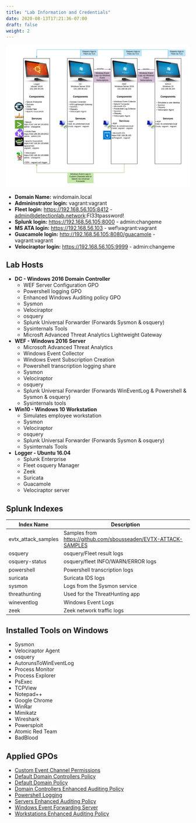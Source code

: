 ```yaml
---
title: "Lab Information and Credentials"
date: 2020-08-13T17:21:36-07:00
draft: false
weight: 2
---
```


![Overview](https://github.com/clong/DetectionLab/blob/master/img/Overview.png?raw=true&width=1200)

* **Domain Name:** windomain.local
* **Admininstrator login:** vagrant:vagrant
* **Fleet login:** https://192.168.56.105:8412 - admin@detectionlab.network:Fl33tpassword!
* **Splunk login:** https://192.168.56.105:8000 - admin:changeme
* **MS ATA login:** https://192.168.56.103 - wef\vagrant:vagrant
* **Guacamole login:** http://192.168.56.105:8080/guacamole - vagrant:vagrant
* **Velociraptor login:** https://192.168.56.105:9999 - admin:changeme

## Lab Hosts
* **DC - Windows 2016 Domain Controller**
  * WEF Server Configuration GPO
  * Powershell logging GPO
  * Enhanced Windows Auditing policy GPO
  * Sysmon
  * Velociraptor
  * osquery
  * Splunk Universal Forwarder (Forwards Sysmon & osquery)
  * Sysinternals Tools
  * Microsft Advanced Threat Analytics Lightweight Gateway
* **WEF - Windows 2016 Server**
  * Microsoft Advanced Threat Analytics
  * Windows Event Collector
  * Windows Event Subscription Creation
  * Powershell transcription logging share
  * Sysmon
  * Velociraptor
  * osquery
  * Splunk Universal Forwarder (Forwards WinEventLog & Powershell & Sysmon & osquery)
  * Sysinternals tools
* **Win10 - Windows 10 Workstation**
  * Simulates employee workstation
  * Sysmon
  * Velociraptor
  * osquery
  * Splunk Universal Forwarder (Forwards Sysmon & osquery)
  * Sysinternals Tools
* **Logger - Ubuntu 16.04**
  * Splunk Enterprise
  * Fleet osquery Manager
  * Zeek
  * Suricata
  * Guacamole
  * Velociraptor server

## Splunk Indexes
Index Name | Description
-----------|------------
evtx_attack_samples | Samples from https://github.com/sbousseaden/EVTX-ATTACK-SAMPLES
osquery | osquery/Fleet result logs
osquery-status | osquery/fleet INFO/WARN/ERROR logs
powershell | Powershell transcription logs
suricata | Suricata IDS logs
sysmon | Logs from the Sysmon service
threathunting | Used for the ThreatHunting app
wineventlog | Windows Event Logs
zeek | Zeek network traffic logs

## Installed Tools on Windows
  * Sysmon
  * Velociraptor Agent
  * osquery
  * AutorunsToWinEventLog
  * Process Monitor
  * Process Explorer
  * PsExec
  * TCPView
  * Notepad++
  * Google Chrome
  * WinRar
  * Mimikatz
  * Wireshark
  * Powersploit
  * Atomic Red Team
  * BadBlood

## Applied GPOs
* [Custom Event Channel Permissions](https://rawgit.com/clong/DetectionLab/master/Vagrant/resources/GPO/reports/Custom%20Event%20Channel%20Permissions.htm)
* [Default Domain Controllers Policy](https://rawgit.com/clong/DetectionLab/master/Vagrant/resources/GPO/reports/Default%20Domain%20Controllers%20Policy.htm)
* [Default Domain Policy](https://rawgit.com/clong/DetectionLab/master/Vagrant/resources/GPO/reports/Default%20Domain%20Policy.htm)
* [Domain Controllers Enhanced Auditing Policy](https://rawgit.com/clong/DetectionLab/master/Vagrant/resources/GPO/reports/Domain%20Controllers%20Enhanced%20Auditing%20Policy.htm)
* [Powershell Logging](https://rawgit.com/clong/DetectionLab/master/Vagrant/resources/GPO/reports/Powershell%20Logging.htm)
* [Servers Enhanced Auditing Policy](https://rawgit.com/clong/DetectionLab/master/Vagrant/resources/GPO/reports/Servers%20Enhanced%20Auditing%20Policy.htm)
* [Windows Event Forwarding Server](https://rawgit.com/clong/DetectionLab/master/Vagrant/resources/GPO/reports/Windows%20Event%20Forwarding%20Server.htm)
* [Workstations Enhanced Auditing Policy](https://rawgit.com/clong/DetectionLab/master/Vagrant/resources/GPO/reports/Workstations%20Enhanced%20Auditing%20Policy.htm)